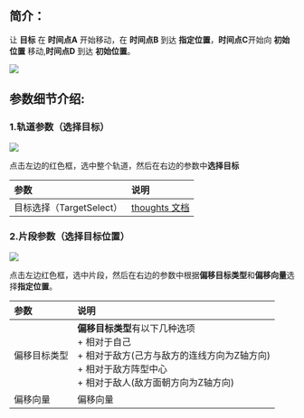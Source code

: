 ## 简介：
让 **目标** 在 **时间点A** 开始移动，在 **时间点B** 到达 **指定位置**，**时间点C**开始向 **初始位置** 移动,**时间点D** 到达 **初始位置**。

![](https://cdn.nlark.com/yuque/0/2024/png/22817384/1713942799097-2e61ae31-6819-4945-90b1-a7d184583c9f.png)

## 参数细节介绍:
### 1.轨道参数（选择目标）
![](https://cdn.nlark.com/yuque/0/2024/png/22817384/1713942799292-d0e41c4d-e55a-4d7b-9836-e2dae427dc2b.png)

点击左边的红色框，选中整个轨道，然后在右边的参数中**选择目标**

| 参数 | 说明 |
| :--- | :--- |
| 目标选择（TargetSelect） | [thoughts 文档](https://thoughts.teambition.com/workspaces/5df8bf6497d77a00134e3c27/docs/60cab52041cef6000179ed2a) |


### 2.片段参数（选择目标位置）
![](https://cdn.nlark.com/yuque/0/2024/png/22817384/1713942799511-b7da9bfb-319c-4683-8b46-6381e526a278.png)

点击左边红色框，选中片段，然后在右边的参数中根据**偏移目标类型**和**偏移向量**选择**指定位置**。

| 参数 | 说明 |
| :--- | :--- |
| 偏移目标类型 | **偏移目标类型**有以下几种选项<br/>+ 相对于自己<br/>+ 相对于敌方(己方与敌方的连线方向为Z轴方向)<br/>+ 相对于敌方阵型中心<br/>+ 相对于敌人(敌方面朝方向为Z轴方向) |
| 偏移向量 | 偏移向量 |


